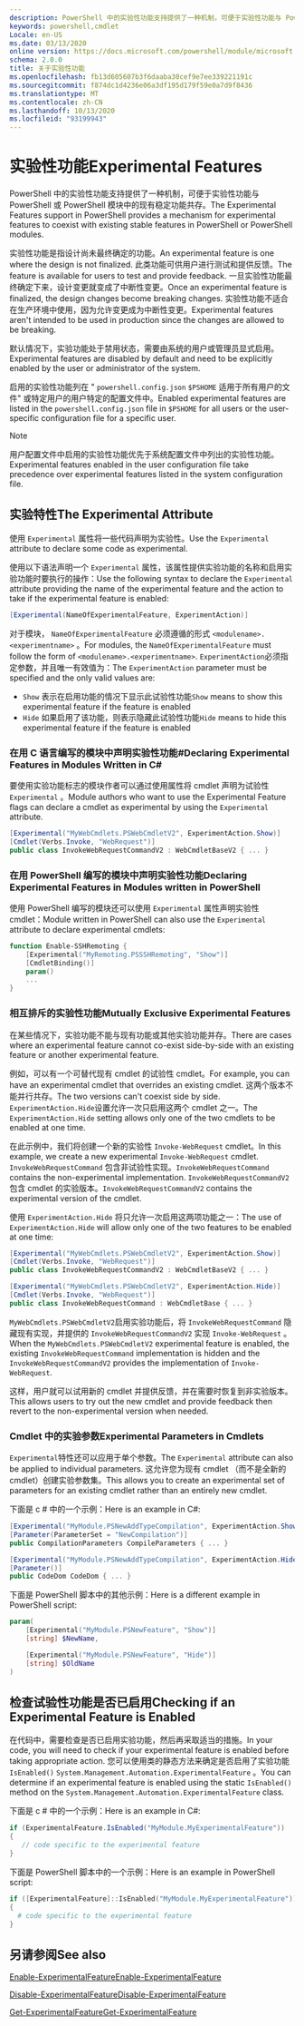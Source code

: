 ```yaml
---
description: PowerShell 中的实验性功能支持提供了一种机制，可便于实验性功能与 PowerShell 或 PowerShell 模块中的现有稳定功能共存。
keywords: powershell,cmdlet
Locale: en-US
ms.date: 03/13/2020
online version: https://docs.microsoft.com/powershell/module/microsoft.powershell.core/about/about_experimental_features?view=powershell-7.1&WT.mc_id=ps-gethelp
schema: 2.0.0
title: 关于实验性功能
ms.openlocfilehash: fb13d605607b3f6daaba30cef9e7ee339221191c
ms.sourcegitcommit: f874dc1d4236e06a3df195d179f59e0a7d9f8436
ms.translationtype: MT
ms.contentlocale: zh-CN
ms.lasthandoff: 10/13/2020
ms.locfileid: "93199943"
---
```

# <a name="experimental-features"></a><span data-ttu-id="fa363-104">实验性功能</span><span class="sxs-lookup"><span data-stu-id="fa363-104">Experimental Features</span></span>

<span data-ttu-id="fa363-105">PowerShell 中的实验性功能支持提供了一种机制，可便于实验性功能与 PowerShell 或 PowerShell 模块中的现有稳定功能共存。</span><span class="sxs-lookup"><span data-stu-id="fa363-105">The Experimental Features support in PowerShell provides a mechanism for experimental features to coexist with existing stable features in PowerShell or PowerShell modules.</span></span>

<span data-ttu-id="fa363-106">实验性功能是指设计尚未最终确定的功能。</span><span class="sxs-lookup"><span data-stu-id="fa363-106">An experimental feature is one where the design is not finalized.</span></span> <span data-ttu-id="fa363-107">此类功能可供用户进行测试和提供反馈。</span><span class="sxs-lookup"><span data-stu-id="fa363-107">The feature is available for users to test and provide feedback.</span></span> <span data-ttu-id="fa363-108">一旦实验性功能最终确定下来，设计变更就变成了中断性变更。</span><span class="sxs-lookup"><span data-stu-id="fa363-108">Once an experimental feature is finalized, the design changes become breaking changes.</span></span> <span data-ttu-id="fa363-109">实验性功能不适合在生产环境中使用，因为允许变更成为中断性变更。</span><span class="sxs-lookup"><span data-stu-id="fa363-109">Experimental features aren't intended to be used in production since the changes are allowed to be breaking.</span></span>

<span data-ttu-id="fa363-110">默认情况下，实验功能处于禁用状态，需要由系统的用户或管理员显式启用。</span><span class="sxs-lookup"><span data-stu-id="fa363-110">Experimental features are disabled by default and need to be explicitly enabled by the user or administrator of the system.</span></span>

<span data-ttu-id="fa363-111">启用的实验性功能列在 " `powershell.config.json` `$PSHOME` 适用于所有用户的文件" 或特定用户的用户特定的配置文件中。</span><span class="sxs-lookup"><span data-stu-id="fa363-111">Enabled experimental features are listed in the `powershell.config.json` file in `$PSHOME` for all users or the user-specific configuration file for a specific user.</span></span>

> [!NOTE]
> <span data-ttu-id="fa363-112">用户配置文件中启用的实验性功能优先于系统配置文件中列出的实验性功能。</span><span class="sxs-lookup"><span data-stu-id="fa363-112">Experimental features enabled in the user configuration file take precedence over experimental features listed in the system configuration file.</span></span>

## <a name="the-experimental-attribute"></a><span data-ttu-id="fa363-113">实验特性</span><span class="sxs-lookup"><span data-stu-id="fa363-113">The Experimental Attribute</span></span>

<span data-ttu-id="fa363-114">使用 `Experimental` 属性将一些代码声明为实验性。</span><span class="sxs-lookup"><span data-stu-id="fa363-114">Use the `Experimental` attribute to declare some code as experimental.</span></span>

<span data-ttu-id="fa363-115">使用以下语法声明一个 `Experimental` 属性，该属性提供实验功能的名称和启用实验功能时要执行的操作：</span><span class="sxs-lookup"><span data-stu-id="fa363-115">Use the following syntax to declare the `Experimental` attribute providing the name of the experimental feature and the action to take if the experimental feature is enabled:</span></span>

```csharp
[Experimental(NameOfExperimentalFeature, ExperimentAction)]
```

<span data-ttu-id="fa363-116">对于模块， `NameOfExperimentalFeature` 必须遵循的形式 `<modulename>.<experimentname>` 。</span><span class="sxs-lookup"><span data-stu-id="fa363-116">For modules, the `NameOfExperimentalFeature` must follow the form of `<modulename>.<experimentname>`.</span></span> <span data-ttu-id="fa363-117">`ExperimentAction`必须指定参数，并且唯一有效值为：</span><span class="sxs-lookup"><span data-stu-id="fa363-117">The `ExperimentAction` parameter must be specified and the only valid values are:</span></span>

- <span data-ttu-id="fa363-118">`Show` 表示在启用功能的情况下显示此试验性功能</span><span class="sxs-lookup"><span data-stu-id="fa363-118">`Show` means to show this experimental feature if the feature is enabled</span></span>
- <span data-ttu-id="fa363-119">`Hide` 如果启用了该功能，则表示隐藏此试验性功能</span><span class="sxs-lookup"><span data-stu-id="fa363-119">`Hide` means to hide this experimental feature if the feature is enabled</span></span>

### <a name="declaring-experimental-features-in-modules-written-in-c"></a><span data-ttu-id="fa363-120">在用 C 语言编写的模块中声明实验性功能\#</span><span class="sxs-lookup"><span data-stu-id="fa363-120">Declaring Experimental Features in Modules Written in C\#</span></span>

<span data-ttu-id="fa363-121">要使用实验功能标志的模块作者可以通过使用属性将 cmdlet 声明为试验性 `Experimental` 。</span><span class="sxs-lookup"><span data-stu-id="fa363-121">Module authors who want to use the Experimental Feature flags can declare a cmdlet as experimental by using the `Experimental` attribute.</span></span>

```csharp
[Experimental("MyWebCmdlets.PSWebCmdletV2", ExperimentAction.Show)]
[Cmdlet(Verbs.Invoke, "WebRequest")]
public class InvokeWebRequestCommandV2 : WebCmdletBaseV2 { ... }
```

### <a name="declaring-experimental-features-in-modules-written-in-powershell"></a><span data-ttu-id="fa363-122">在用 PowerShell 编写的模块中声明实验性功能</span><span class="sxs-lookup"><span data-stu-id="fa363-122">Declaring Experimental Features in Modules written in PowerShell</span></span>

<span data-ttu-id="fa363-123">使用 PowerShell 编写的模块还可以使用 `Experimental` 属性声明实验性 cmdlet：</span><span class="sxs-lookup"><span data-stu-id="fa363-123">Module written in PowerShell can also use the `Experimental` attribute to declare experimental cmdlets:</span></span>

```powershell
function Enable-SSHRemoting {
    [Experimental("MyRemoting.PSSSHRemoting", "Show")]
    [CmdletBinding()]
    param()
    ...
}
```

### <a name="mutually-exclusive-experimental-features"></a><span data-ttu-id="fa363-124">相互排斥的实验性功能</span><span class="sxs-lookup"><span data-stu-id="fa363-124">Mutually Exclusive Experimental Features</span></span>

<span data-ttu-id="fa363-125">在某些情况下，实验功能不能与现有功能或其他实验功能并存。</span><span class="sxs-lookup"><span data-stu-id="fa363-125">There are cases where an experimental feature cannot co-exist side-by-side with an existing feature or another experimental feature.</span></span>

<span data-ttu-id="fa363-126">例如，可以有一个可替代现有 cmdlet 的试验性 cmdlet。</span><span class="sxs-lookup"><span data-stu-id="fa363-126">For example, you can have an experimental cmdlet that overrides an existing cmdlet.</span></span> <span data-ttu-id="fa363-127">这两个版本不能并行共存。</span><span class="sxs-lookup"><span data-stu-id="fa363-127">The two versions can't coexist side by side.</span></span> <span data-ttu-id="fa363-128">`ExperimentAction.Hide`设置允许一次只启用这两个 cmdlet 之一。</span><span class="sxs-lookup"><span data-stu-id="fa363-128">The `ExperimentAction.Hide` setting allows only one of the two cmdlets to be enabled at one time.</span></span>

<span data-ttu-id="fa363-129">在此示例中，我们将创建一个新的实验性 `Invoke-WebRequest` cmdlet。</span><span class="sxs-lookup"><span data-stu-id="fa363-129">In this example, we create a new experimental `Invoke-WebRequest` cmdlet.</span></span>
<span data-ttu-id="fa363-130">`InvokeWebRequestCommand` 包含非试验性实现。</span><span class="sxs-lookup"><span data-stu-id="fa363-130">`InvokeWebRequestCommand` contains the non-experimental implementation.</span></span>
<span data-ttu-id="fa363-131">`InvokeWebRequestCommandV2` 包含 cmdlet 的实验版本。</span><span class="sxs-lookup"><span data-stu-id="fa363-131">`InvokeWebRequestCommandV2` contains the experimental version of the cmdlet.</span></span>

<span data-ttu-id="fa363-132">使用 `ExperimentAction.Hide` 将只允许一次启用这两项功能之一：</span><span class="sxs-lookup"><span data-stu-id="fa363-132">The use of `ExperimentAction.Hide` will allow only one of the two features to be enabled at one time:</span></span>

```csharp
[Experimental("MyWebCmdlets.PSWebCmdletV2", ExperimentAction.Show)]
[Cmdlet(Verbs.Invoke, "WebRequest")]
public class InvokeWebRequestCommandV2 : WebCmdletBaseV2 { ... }

[Experimental("MyWebCmdlets.PSWebCmdletV2", ExperimentAction.Hide)]
[Cmdlet(Verbs.Invoke, "WebRequest")]
public class InvokeWebRequestCommand : WebCmdletBase { ... }
```

<span data-ttu-id="fa363-133">`MyWebCmdlets.PSWebCmdletV2`启用实验功能后，将 `InvokeWebRequestCommand` 隐藏现有实现，并提供的 `InvokeWebRequestCommandV2` 实现 `Invoke-WebRequest` 。</span><span class="sxs-lookup"><span data-stu-id="fa363-133">When the `MyWebCmdlets.PSWebCmdletV2` experimental feature is enabled, the existing `InvokeWebRequestCommand` implementation is hidden and the `InvokeWebRequestCommandV2` provides the implementation of `Invoke-WebRequest`.</span></span>

<span data-ttu-id="fa363-134">这样，用户就可以试用新的 cmdlet 并提供反馈，并在需要时恢复到非实验版本。</span><span class="sxs-lookup"><span data-stu-id="fa363-134">This allows users to try out the new cmdlet and provide feedback then revert to the non-experimental version when needed.</span></span>

### <a name="experimental-parameters-in-cmdlets"></a><span data-ttu-id="fa363-135">Cmdlet 中的实验参数</span><span class="sxs-lookup"><span data-stu-id="fa363-135">Experimental Parameters in Cmdlets</span></span>

<span data-ttu-id="fa363-136">`Experimental`特性还可以应用于单个参数。</span><span class="sxs-lookup"><span data-stu-id="fa363-136">The `Experimental` attribute can also be applied to individual parameters.</span></span> <span data-ttu-id="fa363-137">这允许您为现有 cmdlet （而不是全新的 cmdlet）创建实验参数集。</span><span class="sxs-lookup"><span data-stu-id="fa363-137">This allows you to create an experimental set of parameters for an existing cmdlet rather than an entirely new cmdlet.</span></span>

<span data-ttu-id="fa363-138">下面是 c # 中的一个示例：</span><span class="sxs-lookup"><span data-stu-id="fa363-138">Here is an example in C#:</span></span>

```csharp
[Experimental("MyModule.PSNewAddTypeCompilation", ExperimentAction.Show)]
[Parameter(ParameterSet = "NewCompilation")]
public CompilationParameters CompileParameters { ... }

[Experimental("MyModule.PSNewAddTypeCompilation", ExperimentAction.Hide)]
[Parameter()]
public CodeDom CodeDom { ... }
```

<span data-ttu-id="fa363-139">下面是 PowerShell 脚本中的其他示例：</span><span class="sxs-lookup"><span data-stu-id="fa363-139">Here is a different example in PowerShell script:</span></span>

```powershell
param(
    [Experimental("MyModule.PSNewFeature", "Show")]
    [string] $NewName,

    [Experimental("MyModule.PSNewFeature", "Hide")]
    [string] $OldName
)
```

## <a name="checking-if-an-experimental-feature-is-enabled"></a><span data-ttu-id="fa363-140">检查试验性功能是否已启用</span><span class="sxs-lookup"><span data-stu-id="fa363-140">Checking if an Experimental Feature is Enabled</span></span>

<span data-ttu-id="fa363-141">在代码中，需要检查是否已启用实验功能，然后再采取适当的措施。</span><span class="sxs-lookup"><span data-stu-id="fa363-141">In your code, you will need to check if your experimental feature is enabled before taking appropriate action.</span></span> <span data-ttu-id="fa363-142">您可以使用类的静态方法来确定是否启用了实验功能 `IsEnabled()` `System.Management.Automation.ExperimentalFeature` 。</span><span class="sxs-lookup"><span data-stu-id="fa363-142">You can determine if an experimental feature is enabled using the static `IsEnabled()` method on the `System.Management.Automation.ExperimentalFeature` class.</span></span>

<span data-ttu-id="fa363-143">下面是 c # 中的一个示例：</span><span class="sxs-lookup"><span data-stu-id="fa363-143">Here is an example in C#:</span></span>

```csharp
if (ExperimentalFeature.IsEnabled("MyModule.MyExperimentalFeature"))
{
   // code specific to the experimental feature
}
```

<span data-ttu-id="fa363-144">下面是 PowerShell 脚本中的一个示例：</span><span class="sxs-lookup"><span data-stu-id="fa363-144">Here is an example in PowerShell script:</span></span>

```powershell
if ([ExperimentalFeature]::IsEnabled("MyModule.MyExperimentalFeature"))
{
  # code specific to the experimental feature
}
```

## <a name="see-also"></a><span data-ttu-id="fa363-145">另请参阅</span><span class="sxs-lookup"><span data-stu-id="fa363-145">See also</span></span>

[<span data-ttu-id="fa363-146">Enable-ExperimentalFeature</span><span class="sxs-lookup"><span data-stu-id="fa363-146">Enable-ExperimentalFeature</span></span>](xref:Microsoft.PowerShell.Core.Enable-ExperimentalFeature)

[<span data-ttu-id="fa363-147">Disable-ExperimentalFeature</span><span class="sxs-lookup"><span data-stu-id="fa363-147">Disable-ExperimentalFeature</span></span>](xref:Microsoft.PowerShell.Core.Disable-ExperimentalFeature)

[<span data-ttu-id="fa363-148">Get-ExperimentalFeature</span><span class="sxs-lookup"><span data-stu-id="fa363-148">Get-ExperimentalFeature</span></span>](xref:Microsoft.PowerShell.Core.Get-ExperimentalFeature)

